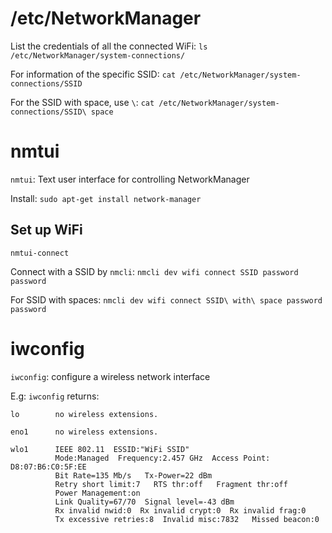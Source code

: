 # /etc/NetworkManager

List the credentials of all the connected WiFi: ``ls /etc/NetworkManager/system-connections/``

For information of the specific SSID: ``cat /etc/NetworkManager/system-connections/SSID``

For the SSID with space, use ``\``: ``cat /etc/NetworkManager/system-connections/SSID\ space``

# nmtui

``nmtui``: Text user interface for controlling NetworkManager

Install: ``sudo apt-get install network-manager``

## Set up WiFi

```
nmtui-connect
```

Connect with a SSID by ``nmcli``: ``nmcli dev wifi connect SSID password password``

For SSID with spaces: ``nmcli dev wifi connect SSID\ with\ space password password``

# iwconfig

``iwconfig``: configure a wireless network interface

E.g: ``iwconfig`` returns:

```
lo        no wireless extensions.

eno1      no wireless extensions.

wlo1      IEEE 802.11  ESSID:"WiFi SSID"
          Mode:Managed  Frequency:2.457 GHz  Access Point: D8:07:B6:C0:5F:EE   
          Bit Rate=135 Mb/s   Tx-Power=22 dBm   
          Retry short limit:7   RTS thr:off   Fragment thr:off
          Power Management:on
          Link Quality=67/70  Signal level=-43 dBm  
          Rx invalid nwid:0  Rx invalid crypt:0  Rx invalid frag:0
          Tx excessive retries:8  Invalid misc:7832   Missed beacon:0
```
